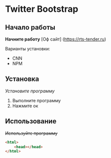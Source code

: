 # Twitter Bootstrap



## Начало работы
**Начните работу**
[Оф сайт] (https://rts-tender.ru)

Варианты установки:
* CNN
* NPM

## Установка
*Установите программу*
1. Выполните программу
1. Нажмите ок

## Использование
~~Используйте программу~~
```html
<html>
    <head></head>
</html>    
```

